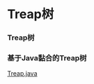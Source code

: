 # Treap树

### Treap树



### 基于Java黏合的Treap树

[Treap.java](http://users.cs.fiu.edu/~weiss/dsaajava3/code/Treap.java)
